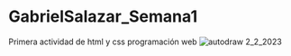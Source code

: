 # GabrielSalazar_Semana1
Primera actividad de html y css programación web
![autodraw 2_2_2023](https://user-images.githubusercontent.com/88737504/217865141-19776123-b63a-4374-976e-bfbbabedff02.png)

